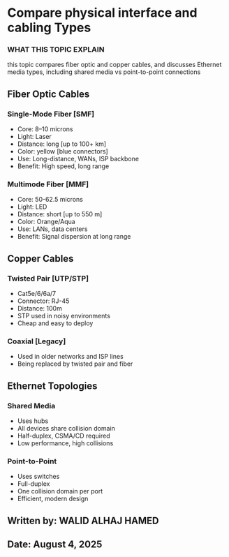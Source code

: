# Compare physical interface and cabling Types 

### WHAT THIS TOPIC EXPLAIN 
this topic compares fiber optic and copper cables, and discusses Ethernet media types, including shared media vs point-to-point connections

## Fiber Optic Cables

### Single-Mode Fiber [SMF]
- Core: 8–10 microns
- Light: Laser
- Distance: long [up to 100+ km]
- Color: yellow [blue connectors]
- Use: Long-distance, WANs, ISP backbone 
- Benefit: High speed, long range

### Multimode Fiber [MMF]
- Core: 50-62.5 microns 
- Light: LED
- Distance: short [up to 550 m]
- Color: Orange/Aqua 
- Use: LANs, data centers
- Benefit: Signal dispersion at long range

## Copper Cables 

### Twisted Pair [UTP/STP]
- Cat5e/6/6a/7
- Connector: RJ-45
- Distance: 100m
- STP used in noisy environments
- Cheap and easy to deploy

### Coaxial [Legacy]
- Used in older networks and ISP lines
- Being replaced by twisted pair and fiber

## Ethernet Topologies

### Shared Media
- Uses hubs
- All devices share collision domain
- Half-duplex, CSMA/CD required
- Low performance, high collisions

### Point-to-Point
- Uses switches
- Full-duplex
- One collision domain per port
- Efficient, modern design




## Written by: WALID ALHAJ HAMED  
## Date: August 4, 2025 

